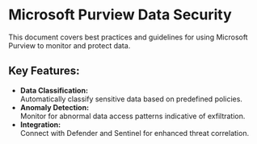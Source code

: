 # Microsoft Purview Data Security

This document covers best practices and guidelines for using Microsoft Purview to monitor and protect data.

## Key Features:
- **Data Classification:**  
  Automatically classify sensitive data based on predefined policies.
- **Anomaly Detection:**  
  Monitor for abnormal data access patterns indicative of exfiltration.
- **Integration:**  
  Connect with Defender and Sentinel for enhanced threat correlation.
